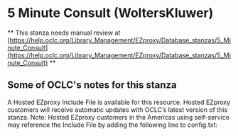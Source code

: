 # 5 Minute Consult (WoltersKluwer)
** This stanza needs manual review at [https://help.oclc.org/Library_Management/EZproxy/Database_stanzas/5_Minute_Consult](https://help.oclc.org/Library_Management/EZproxy/Database_stanzas/5_Minute_Consult) **

## Some of OCLC's notes for this stanza

A Hosted EZproxy Include File is available for this resource. Hosted EZproxy customers will receive automatic updates with OCLC&rsquo;s latest version of this stanza. Note: Hosted EZproxy customers in the Americas using self-service may reference the Include File by adding the following line to config.txt:

&nbsp;

&nbsp;
